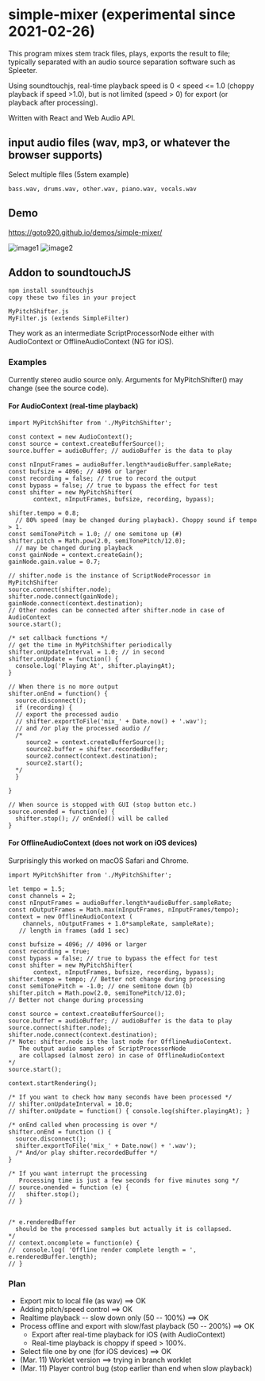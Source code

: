 # simple-mixer (experimental since 2021-02-26)

This program mixes stem track files, plays, exports the
result to file;
typically separated with an audio source separation software such as Spleeter.

Using soundtouchjs, 
real-time playback speed is 0 < speed <= 1.0 (choppy playback if speed >1.0), 
but is not limited (speed > 0) for export (or playback after processing).

Written with React and Web Audio API.

## input audio files (wav, mp3, or whatever the browser supports)

Select multiple flles (5stem example)

`
bass.wav, drums.wav, other.wav, piano.wav, vocals.wav
`
## Demo
https://goto920.github.io/demos/simple-mixer/

![image1](images/simple-mixer.png)
![image2](images/simple-mixer-config.png)

## Addon to soundtouchJS 

```
npm install soundtouchjs
copy these two files in your project

MyPitchShifter.js
MyFilter.js (extends SimpleFilter)
```

They work as an intermediate ScriptProcessorNode either with AudioContext 
or OfflineAudioContext (NG for iOS).


### Examples
Currently stereo audio source only.
Arguments for MyPitchShifter() may change (see the source code).

#### For AudioContext (real-time playback)
```
import MyPitchShifter from './MyPitchShifter';

const context = new AudioContext();
const source = context.createBufferSource();
source.buffer = audioBuffer; // audioBuffer is the data to play 

const nInputFrames = audioBuffer.length*audioBuffer.sampleRate;
const bufsize = 4096; // 4096 or larger
const recording = false; // true to record the output
const bypass = false; // true to bypass the effect for test 
const shifter = new MyPitchShifter(
       context, nInputFrames, bufsize, recording, bypass);

shifter.tempo = 0.8; 
  // 80% speed (may be changed during playback). Choppy sound if tempo > 1.
const semiTonePitch = 1.0; // one semitone up (#)
shifter.pitch = Math.pow(2.0, semiTonePitch/12.0); 
  // may be changed during playback
const gainNode = context.createGain();
gainNode.gain.value = 0.7;

// shifter.node is the instance of ScriptNodeProcessor in MyPitchShifter
source.connect(shifter.node); 
shifter.node.connect(gainNode);
gainNode.connect(context.destination);
// Other nodes can be connected after shifter.node in case of AudioContext
source.start();

/* set callback functions */
// get the time in MyPitchShifter periodically
shifter.onUpdateInterval = 1.0; // in second
shifter.onUpdate = function() { 
  console.log('Playing At', shifter.playingAt);
}

// When there is no more output
shifter.onEnd = function() { 
  source.disconnect();
  if (recording) {
  // export the processed audio
  // shifter.exportToFile('mix_' + Date.now() + '.wav'); 
  // and /or play the processed audio //
  /*
     source2 = context.createBufferSource(); 
     source2.buffer = shifter.recordedBuffer;
     source2.connect(context.destination);
     source2.start();
  */
  }

}

// When source is stopped with GUI (stop button etc.)
source.onended = function(e) {
  shifter.stop(); // onEnded() will be called
}

```

#### For OfflineAudioContext (does not work on iOS devices)
Surprisingly this worked on macOS Safari and Chrome.

```
import MyPitchShifter from './MyPitchShifter';

let tempo = 1.5; 
const channels = 2;
const nInputFrames = audioBuffer.length*audioBuffer.sampleRate;
const nOutputFrames = Math.max(nInputFrames, nInputFrames/tempo);
context = new OfflineAudioContext (
    channels, nOutputFrames + 1.0*sampleRate, sampleRate);
   // length in frames (add 1 sec)

const bufsize = 4096; // 4096 or larger
const recording = true; 
const bypass = false; // true to bypass the effect for test 
const shifter = new MyPitchShifter(
       context, nInputFrames, bufsize, recording, bypass);
shifter.tempo = tempo; // Better not change during processing 
const semiTonePitch = -1.0; // one semitone down (b)
shifter.pitch = Math.pow(2.0, semiTonePitch/12.0); 
// Better not change during processing 

const source = context.createBufferSource();
source.buffer = audioBuffer; // audioBuffer is the data to play 
source.connect(shifter.node); 
shifter.node.connect(context.destination);
/* Note: shifter.node is the last node for OfflineAudioContext. 
   The output audio samples of ScriptProcessorNode 
   are collapsed (almost zero) in case of OfflineAudioContext
*/
source.start(); 

context.startRendering();

/* If you want to check how many seconds have been processed */
// shifter.onUpdateInterval = 10.0; 
// shifter.onUpdate = function() { console.log(shifter.playingAt); }

/* onEnd called when processing is over */
shifter.onEnd = function () {
  source.disconnect();
  shifter.exportToFile('mix_' + Date.now() + '.wav');
  /* And/or play shifter.recordedBuffer */
}

/* If you want interrupt the processing 
   Processing time is just a few seconds for five minutes song */
// source.onended = function (e) { 
//   shifter.stop(); 
// }


/* e.renderedBuffer 
  should be the processed samples but actually it is collapsed.
*/
// context.oncomplete = function(e) {
//  console.log( 'Offline render complete length = ', e.renderedBuffer.length);
// }

```

### Plan
- Export mix to local file (as wav) ==> OK
- Adding pitch/speed control ==> OK
- Realtime playback -- slow down only (50 -- 100%) ==> OK
- Process offline and export with slow/fast playback (50 -- 200%) ==> OK
  - Export after real-time playback for iOS (with AudioContext)
  - Real-time playback is choppy if speed > 100%.
- Select file one by one (for iOS devices) ==> OK
- (Mar. 11) Worklet version ==> trying in branch worklet
- (Mar. 11) Player control bug (stop earlier than end when slow playback)
